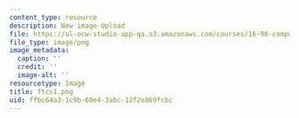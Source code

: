 ```yaml
---
content_type: resource
description: New image Upload
file: https://ol-ocw-studio-app-qa.s3.amazonaws.com/courses/16-90-computational-methods-in-aerospace-engineering-spring-2014/ffbc64a31c9b60e43abc12f2e869fcbc_ftcs1.png
file_type: image/png
image_metadata:
  caption: ''
  credit: ''
  image-alt: ''
resourcetype: Image
title: ftcs1.png
uid: ffbc64a3-1c9b-60e4-3abc-12f2e869fcbc
---
```

